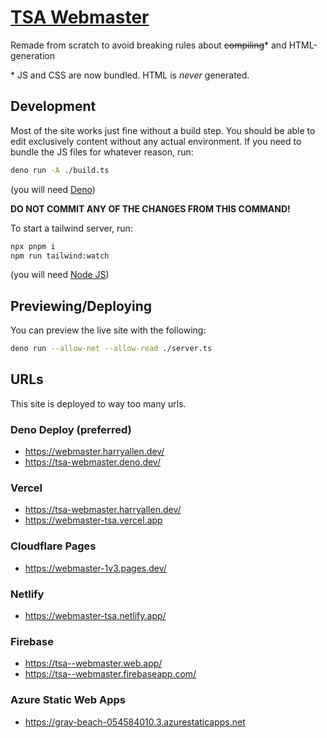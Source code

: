# [TSA Webmaster](https://tsa-webmaster.deno.dev/)

Remade from scratch to avoid breaking rules about ~~compiling~~\* and HTML-generation

\* JS and CSS are now bundled. HTML is _never_ generated.

## Development

Most of the site works just fine without a build step. You should be able to edit exclusively content without any actual environment. If you need to bundle the
JS files for whatever reason, run:

```sh
deno run -A ./build.ts
```

(you will need [Deno](https://deno.land))

**DO NOT COMMIT ANY OF THE CHANGES FROM THIS COMMAND!**

To start a tailwind server, run:

```sh
npx pnpm i
npm run tailwind:watch
```

(you will need [Node JS](https://nodejs.org))

## Previewing/Deploying

You can preview the live site with the following:

```sh
deno run --allow-net --allow-read ./server.ts
```

## URLs

This site is deployed to way too many urls.

### Deno Deploy (preferred)

- https://webmaster.harryallen.dev/
- https://tsa-webmaster.deno.dev/

### Vercel

- https://tsa-webmaster.harryallen.dev/
- https://webmaster-tsa.vercel.app

### Cloudflare Pages

- https://webmaster-1v3.pages.dev/

### Netlify

- https://webmaster-tsa.netlify.app/

### Firebase

- https://tsa--webmaster.web.app/
- https://tsa--webmaster.firebaseapp.com/

### Azure Static Web Apps

- https://gray-beach-054584010.3.azurestaticapps.net
